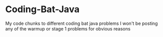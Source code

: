 # Coding-Bat-Java
My code chunks to different coding bat java problems
I won't be posting any of the warmup or stage 1 problems for obvious reasons
